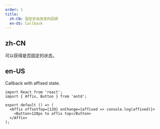 ```yaml
---
order: 1
title:
  zh-CN: 固定状态改变的回调
  en-US: Callback
---
```


## zh-CN

可以获得是否固定的状态。

## en-US

Callback with affixed state.

```tsx
import React from 'react';
import { Affix, Button } from 'antd';

export default () => (
  <Affix offsetTop={120} onChange={affixed => console.log(affixed)}>
    <Button>120px to affix top</Button>
  </Affix>
);
```
